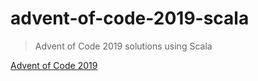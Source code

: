 # advent-of-code-2019-scala
> Advent of Code 2019 solutions using Scala

[Advent of Code 2019](https://adventofcode.com/2019)
